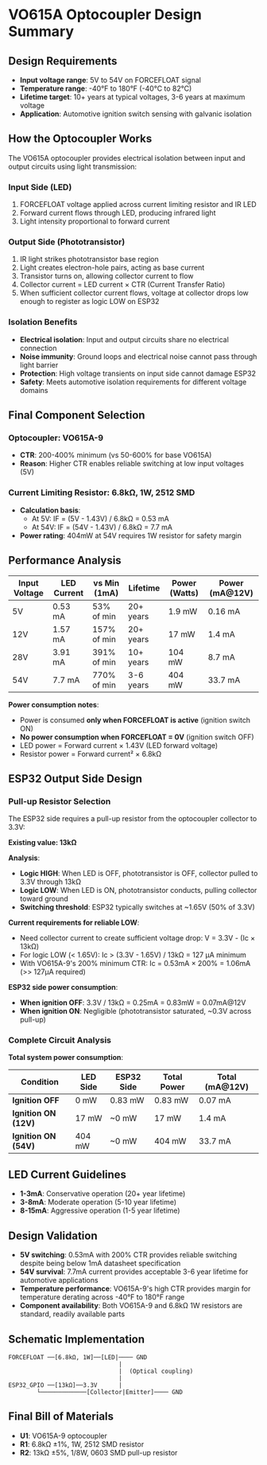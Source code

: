 # VO615A Optocoupler Design Summary

## Design Requirements
- **Input voltage range**: 5V to 54V on FORCEFLOAT signal
- **Temperature range**: -40°F to 180°F (-40°C to 82°C)
- **Lifetime target**: 10+ years at typical voltages, 3-6 years at maximum voltage
- **Application**: Automotive ignition switch sensing with galvanic isolation

## How the Optocoupler Works

The VO615A optocoupler provides electrical isolation between input and output circuits using light transmission:

### Input Side (LED)
1. FORCEFLOAT voltage applied across current limiting resistor and IR LED
2. Forward current flows through LED, producing infrared light
3. Light intensity proportional to forward current

### Output Side (Phototransistor)
1. IR light strikes phototransistor base region
2. Light creates electron-hole pairs, acting as base current
3. Transistor turns on, allowing collector current to flow
4. Collector current = LED current × CTR (Current Transfer Ratio)
5. When sufficient collector current flows, voltage at collector drops low enough to register as logic LOW on ESP32

### Isolation Benefits
- **Electrical isolation**: Input and output circuits share no electrical connection
- **Noise immunity**: Ground loops and electrical noise cannot pass through light barrier
- **Protection**: High voltage transients on input side cannot damage ESP32
- **Safety**: Meets automotive isolation requirements for different voltage domains

## Final Component Selection

### Optocoupler: VO615A-9
- **CTR**: 200-400% minimum (vs 50-600% for base VO615A)
- **Reason**: Higher CTR enables reliable switching at low input voltages (5V)

### Current Limiting Resistor: 6.8kΩ, 1W, 2512 SMD
- **Calculation basis**:
  - At 5V: IF = (5V - 1.43V) / 6.8kΩ = 0.53 mA
  - At 54V: IF = (54V - 1.43V) / 6.8kΩ = 7.7 mA
- **Power rating**: 404mW at 54V requires 1W resistor for safety margin

## Performance Analysis

| Input Voltage | LED Current | vs Min (1mA) | Lifetime | Power (Watts) | Power (mA@12V) |
|---------------|-------------|--------------|----------|---------------|----------------|
| 5V | 0.53 mA | 53% of min | 20+ years | 1.9 mW | 0.16 mA |
| 12V | 1.57 mA | 157% of min | 20+ years | 17 mW | 1.4 mA |
| 28V | 3.91 mA | 391% of min | 10+ years | 104 mW | 8.7 mA |
| 54V | 7.7 mA | 770% of min | 3-6 years | 404 mW | 33.7 mA |

**Power consumption notes**:
- Power is consumed **only when FORCEFLOAT is active** (ignition switch ON)
- **No power consumption when FORCEFLOAT = 0V** (ignition switch OFF)
- LED power = Forward current × 1.43V (LED forward voltage)
- Resistor power = Forward current² × 6.8kΩ

## ESP32 Output Side Design

### Pull-up Resistor Selection
The ESP32 side requires a pull-up resistor from the optocoupler collector to 3.3V:

**Existing value: 13kΩ**

**Analysis**:
- **Logic HIGH**: When LED is OFF, phototransistor is OFF, collector pulled to 3.3V through 13kΩ
- **Logic LOW**: When LED is ON, phototransistor conducts, pulling collector toward ground
- **Switching threshold**: ESP32 typically switches at ~1.65V (50% of 3.3V)

**Current requirements for reliable LOW**:
- Need collector current to create sufficient voltage drop: V = 3.3V - (Ic × 13kΩ)
- For logic LOW (< 1.65V): Ic > (3.3V - 1.65V) / 13kΩ = 127 µA minimum
- With VO615A-9's 200% minimum CTR: Ic = 0.53mA × 200% = 1.06mA (>> 127µA required)

**ESP32 side power consumption**:
- **When ignition OFF**: 3.3V / 13kΩ = 0.25mA = 0.83mW = 0.07mA@12V
- **When ignition ON**: Negligible (phototransistor saturated, ~0.3V across pull-up)

### Complete Circuit Analysis

**Total system power consumption**:

| Condition | LED Side | ESP32 Side | Total Power | Total (mA@12V) |
|-----------|----------|-------------|-------------|----------------|
| **Ignition OFF** | 0 mW | 0.83 mW | 0.83 mW | 0.07 mA |
| **Ignition ON (12V)** | 17 mW | ~0 mW | 17 mW | 1.4 mA |
| **Ignition ON (54V)** | 404 mW | ~0 mW | 404 mW | 33.7 mA |

## LED Current Guidelines
- **1-3mA**: Conservative operation (20+ year lifetime)
- **3-8mA**: Moderate operation (5-10 year lifetime)  
- **8-15mA**: Aggressive operation (1-5 year lifetime)

## Design Validation
- **5V switching**: 0.53mA with 200% CTR provides reliable switching despite being below 1mA datasheet specification
- **54V survival**: 7.7mA current provides acceptable 3-6 year lifetime for automotive applications
- **Temperature performance**: VO615A-9's high CTR provides margin for temperature derating across -40°F to 180°F range
- **Component availability**: Both VO615A-9 and 6.8kΩ 1W resistors are standard, readily available parts

## Schematic Implementation
```
FORCEFLOAT ──[6.8kΩ, 1W]──[LED|──── GND
                               |
                               |  (Optical coupling)
                               |
ESP32_GPIO ──[13kΩ]──3.3V      |
        └─────────────[Collector|Emitter]──── GND
```

## Final Bill of Materials
- **U1**: VO615A-9 optocoupler
- **R1**: 6.8kΩ ±1%, 1W, 2512 SMD resistor  
- **R2**: 13kΩ ±5%, 1/8W, 0603 SMD pull-up resistor